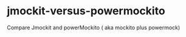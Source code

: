 jmockit-versus-powermockito
===========================

Compare Jmockit and powerMockito ( aka mockito plus powermock)
